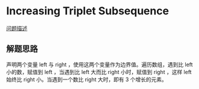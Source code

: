# Increasing Triplet Subsequence

[问题描述](https://leetcode.com/problems/increasing-triplet-subsequence/)

## 解题思路

声明两个变量 left 与 right ，使用这两个变量作为边界值。遍历数组，遇到比 left 小的数，赋值到 left ，当遇到比 left 大而比 right 小时，赋值到 right ，这样 left 始终比 right 小。当遇到一个数比 right 大时，即有 3 个增长的元素。

